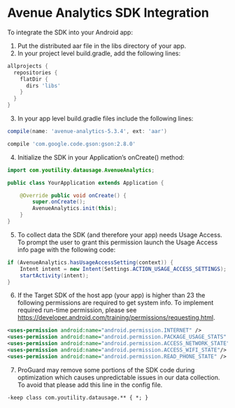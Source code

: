 # Avenue Analytics SDK Integration

To integrate the SDK into your Android app:

1. Put the distributed aar file in the libs directory of your app. 
2. In your project level build.gradle, add the following lines:
 
```groovy
allprojects {
  repositories {
    flatDir {
      dirs 'libs'
    }
  }
}
```

3.  In your app level build.gradle files include the following lines:
```groovy
compile(name: 'avenue-analytics-5.3.4', ext: 'aar')

compile 'com.google.code.gson:gson:2.8.0'
```



4. Initialize the SDK in your Application’s onCreate() method:
```java
import com.youtility.datausage.AvenueAnalytics;

public class YourApplication extends Application {

    @Override public void onCreate() {
        super.onCreate();
        AvenueAnalytics.init(this);
    }
}
```

5. To collect data the SDK (and therefore your app) needs Usage Access. To prompt the user to grant this permission launch the Usage Access info page with the following code:

```java
if (AvenueAnalytics.hasUsageAccessSetting(context)) {
    Intent intent = new Intent(Settings.ACTION_USAGE_ACCESS_SETTINGS);
    startActivity(intent);
}
```

6. If the Target SDK of the host app (your app) is higher than 23 the following permissions are required to get system info. To implement required run-time permission, please see https://developer.android.com/training/permissions/requesting.html. 
``` xml
<uses-permission android:name="android.permission.INTERNET" />
<uses-permission android:name="android.permission.PACKAGE_USAGE_STATS" />
<uses-permission android:name="android.permission.ACCESS_NETWORK_STATE" />
<uses-permission android:name="android.permission.ACCESS_WIFI_STATE"/>
<uses-permission android:name="android.permission.READ_PHONE_STATE" />
```

7. ProGuard may remove some portions of the SDK code during optimization which causes unpredictable issues in our data collection. To avoid that please add this line in the config file. 
```
-keep class com.youtility.datausage.** { *; }
```
